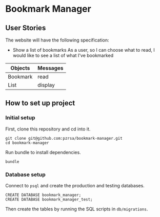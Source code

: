 # Bookmark Manager

## User Stories

The website will have the following specification:

- Show a list of bookmarks
  As a user,
  so I can choose what to read,
  I would like to see a list of what I've bookmarked

| Objects  | Messages |
| -------- | -------- |
| Bookmark | read     |
| List     | display  |

## How to set up project

### Initial setup

First, clone this repository and cd into it.

```
git clone git@github.com:pzrsa/bookmark-manager.git
cd bookmark-manager
```

Run bundle to install dependencies.

```
bundle
```

### Database setup

Connect to `psql` and create the production and testing databases.

```
CREATE DATABASE bookmark_manager;
CREATE DATABASE bookmark_manager_test;
```

Then create the tables by running the SQL scripts in `db/migrations`.
